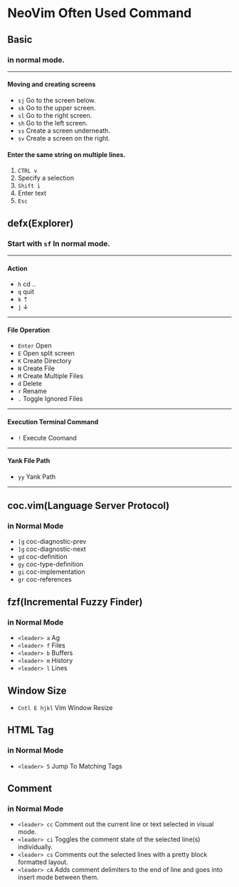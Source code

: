# NeoVim Often Used Command

## Basic 
### in normal mode.
---
#### Moving and creating screens
* `sj` Go to the screen below.
* `sk` Go to the upper screen.
* `sl` Go to the right screen.
* `sh` Go to the left screen.
* `ss` Create a screen underneath.
* `sv` Create a screen on the right.
#### Enter the same string on multiple lines.
1. `CTRL v`
2. Specify a selection
3. `Shift i`
4. Enter text
5. `Esc`

## defx(Explorer)
### Start with `sf` In normal mode.
---
#### Action
* `h` cd .. 
* `q` quit 
* `k` ⇡
* `j` ↓
---
#### File Operation
* `Enter` Open 
* `E` Open split screen 
* `K` Create Directory 
* `N` Create File 
* `M` Create Multiple Files
* `d` Delete 
* `r` Rename 
* `.` Toggle Ignored Files 
---
#### Execution Terminal Command
* `!` Execute Coomand 
---
#### Yank File Path
* `yy` Yank Path 
---


## coc.vim(Language Server Protocol)
### in Normal Mode
* `[g`  coc-diagnostic-prev
* `]g`  coc-diagnostic-next
* `gd`  coc-definition
* `gy`  coc-type-definition
* `gi`  coc-implementation
* `gr`  coc-references


## fzf(Incremental Fuzzy Finder)
### in Normal Mode
* `<leader> a` Ag
* `<leader> f` Files
* `<leader> b` Buffers
* `<leader> m` History
* `<leader> l` Lines

## Window Size
* `Cntl E hjkl` Vim Window Resize

## HTML Tag
### in Normal Mode
* `<leader> 5` Jump To Matching Tags

## Comment
### in Normal Mode
* `<leader> cc` Comment out the current line or text selected in visual mode.
* `<leader> ci` Toggles the comment state of the selected line(s) individually.
* `<leader> cs` Comments out the selected lines with a pretty block formatted layout.
* `<leader> cA` Adds comment delimiters to the end of line and goes into insert mode between them.

